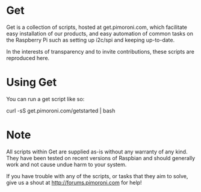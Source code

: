 Get
===

Get is a collection of scripts, hosted at get.pimoroni.com, which facilitate easy installation of our products, and easy automation of common tasks on the Raspberry Pi such as setting up i2c/spi and keeping up-to-date.

In the interests of transparency and to invite contributions, these scripts are reproduced here.

Using Get
=========

You can run a get script like so:

curl -sS get.pimoroni.com/getstarted | bash

Note
====

All scripts within Get are supplied as-is without any warranty of any kind. They have been tested on recent versions of Raspbian and should generally work and not cause undue harm to your system.

If you have trouble with any of the scripts, or tasks that they aim to solve, give us a shout at http://forums.pimoroni.com for help!
